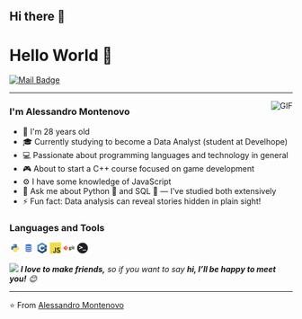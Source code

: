 ## Hi there 👋
# Hello World 👋 
[![Mail Badge](https://img.shields.io/badge/-alemo.1996.am%40gmail.com-c14438?style=flat-square&logo=Gmail&logoColor=white&link=mailto:alemo.1996.am@gmail.com)](mailto:alemo.1996.am@gmail.com)

---
<img align="right" alt="GIF" src="https://raw.githubusercontent.com/haoruilee/haoruilee/master/pic/pusheencode.gif" />

### I'm Alessandro Montenovo

- 🎂 I'm 28 years old  
- 🎓 Currently studying to become a Data Analyst (student at Develhope)  
- 💻 Passionate about programming languages and technology in general  
- 🎮 About to start a C++ course focused on game development  
- ⚙️ I have some knowledge of JavaScript  
- 💬 Ask me about Python 🐍 and SQL 🐬 — I’ve studied both extensively  
- ⚡ Fun fact: Data analysis can reveal stories hidden in plain sight!  

### Languages and Tools

<code><img height="20" src="https://raw.githubusercontent.com/github/explore/80688e429a7d4ef2fca1e82350fe8e3517d3494d/topics/python/python.png"></code>
<code><img height="20" src="https://raw.githubusercontent.com/github/explore/285d19f261b6d4694af29a38f8cc168cb1cef777/topics/sql/sql.png"></code>
<code><img height="20" src="https://raw.githubusercontent.com/github/explore/80688e429a7d4ef2fca1e82350fe8e3517d3494d/topics/cpp/cpp.png"></code>
<code><img height="20" src="https://raw.githubusercontent.com/github/explore/379d49236d826364be968345e0a85b34d0584eda/topics/javascript/javascript.png"></code>
<code><img height="20" src="https://raw.githubusercontent.com/github/explore/80688e429a7d4ef2fca1e82350fe8e3517d3494d/topics/git/git.png"></code>
<code><img height="20" src="https://raw.githubusercontent.com/github/explore/80688e429a7d4ef2fca1e82350fe8e3517d3494d/topics/terminal/terminal.png"></code>

<img src="https://media.giphy.com/media/LnQjpWaON8nhr21vNW/giphy.gif" width="60">  
<em><b>I love to make friends,</b> so if you want to say <b>hi, I’ll be happy to meet you!</b> 😊</em>

---

⭐️ From [Alessandro Montenovo](#)


